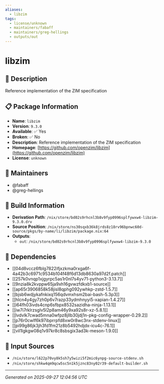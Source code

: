 ```yaml
---
aliases:
  - libzim
tags:
  - license/unknown
  - maintainers/fabaff
  - maintainers/greg-hellings
  - outputs/out
---
```


# libzim

## 📝 Description

Reference implementation of the ZIM specification

## 📋 Package Information

- **Name**: `libzim`
- **Version**: `9.3.0`
- **Available**: ✅ Yes
- **Broken**: ✅ No
- **Description**: Reference implementation of the ZIM specification
- **Homepage**: [https://github.com/openzim/libzim](https://github.com/openzim/libzim)
- **License**: `unknown`
## 👥 Maintainers

- @fabaff
- @greg-hellings


## 🔧 Build Information

- **Derivation Path**: `/nix/store/bd02s9rhcnl3b8v9fyp0996splfywxw4-libzim-9.3.0.drv`
- **Source Position**: `/nix/store/ns30sqxb36k8jrds8z18rv96bpnwc60d-source/pkgs/by-name/li/libzim/package.nix:64`
- **Outputs**:
  - `out`:  `/nix/store/bd02s9rhcnl3b8v9fyp0996splfywxw4-libzim-9.3.0`

## 🔗 Dependencies

- [[04d8vccz6fblg7822ifjxzkma0rxga6f-4a42b3c6971c9534b104f48f6d13db8630a97d2f.patch]]
- [[257k0vnqp1xjgyrpc5as1r0nl7s4yv71-python3-3.13.7]]
- [[9nzia8k2kvppw65ja9xh16gvwzfdkxb1-source]]
- [[ap65r3906858k58jisl8qphg092ywhkp-zstd-1.5.7]]
- [[bjsb6wdjykafnkixq156qdvmxhsm2bai-bash-5.3p3]]
- [[hlcn4y4gy7zh0p6v7razp33ydmhnyyi5-xapian-1.4.27]]
- [[i64fh03ivds4cnp6sfbpx8532sazidha-ninja-1.13.1]]
- [[iw7i7rklrzsglv5l2p8am46y9xa92s8r-xz-5.8.1]]
- [[lvdvlk7cwad5mna0wfpz8jllb30jdj1n-pkg-config-wrapper-0.29.2]]
- [[p76r0cwlf6k97ibprrpfd8xw0r8wc3nx-stdenv-linux]]
- [[pi99g86jk3jh3fd1fm21z8b5492hdjdx-icu4c-76.1]]
- [[vil1lgkgw08q1v97kr8c8sbsgix3ad3k-meson-1.9.0]]

## 📁 Input Sources

- `/nix/store/l622p70vy8k5sh7y5wizi5f2mic6ynpg-source-stdenv.sh`
- `/nix/store/shkw4qm9qcw5sc5n1k5jznc83ny02r39-default-builder.sh`

---
*Generated on 2025-09-27 12:04:56 UTC*
